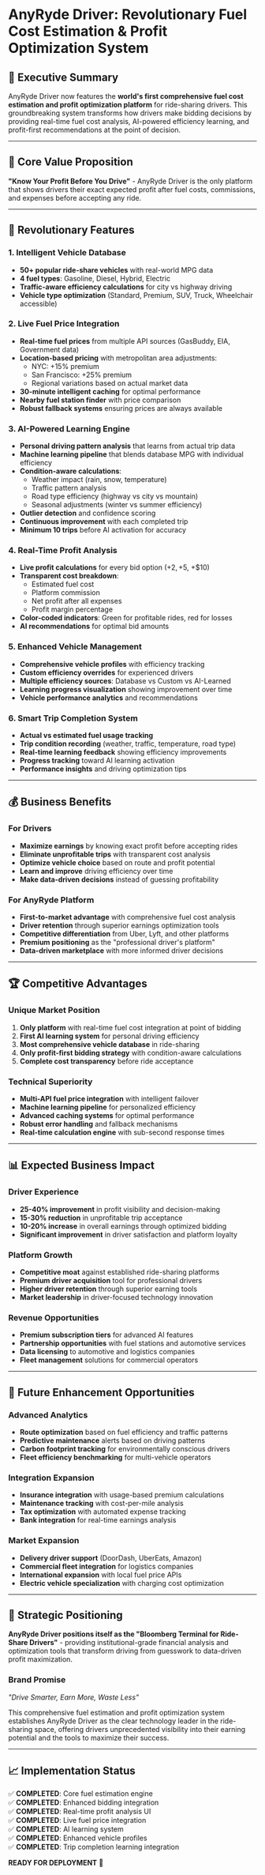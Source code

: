 # AnyRyde Driver: Revolutionary Fuel Cost Estimation & Profit Optimization System

## 🚀 Executive Summary

AnyRyde Driver now features the **world's first comprehensive fuel cost estimation and profit optimization platform** for ride-sharing drivers. This groundbreaking system transforms how drivers make bidding decisions by providing real-time fuel cost analysis, AI-powered efficiency learning, and profit-first recommendations at the point of decision.

---

## 🎯 Core Value Proposition

**"Know Your Profit Before You Drive"** - AnyRyde Driver is the only platform that shows drivers their exact expected profit after fuel costs, commissions, and expenses before accepting any ride.

---

## 🌟 Revolutionary Features

### 1. **Intelligent Vehicle Database** 
- **50+ popular ride-share vehicles** with real-world MPG data
- **4 fuel types**: Gasoline, Diesel, Hybrid, Electric
- **Traffic-aware efficiency calculations** for city vs highway driving
- **Vehicle type optimization** (Standard, Premium, SUV, Truck, Wheelchair accessible)

### 2. **Live Fuel Price Integration**
- **Real-time fuel prices** from multiple API sources (GasBuddy, EIA, Government data)
- **Location-based pricing** with metropolitan area adjustments:
  - NYC: +15% premium
  - San Francisco: +25% premium
  - Regional variations based on actual market data
- **30-minute intelligent caching** for optimal performance
- **Nearby fuel station finder** with price comparison
- **Robust fallback systems** ensuring prices are always available

### 3. **AI-Powered Learning Engine**
- **Personal driving pattern analysis** that learns from actual trip data
- **Machine learning pipeline** that blends database MPG with individual efficiency
- **Condition-aware calculations**:
  - Weather impact (rain, snow, temperature)
  - Traffic pattern analysis
  - Road type efficiency (highway vs city vs mountain)
  - Seasonal adjustments (winter vs summer efficiency)
- **Outlier detection** and confidence scoring
- **Continuous improvement** with each completed trip
- **Minimum 10 trips** before AI activation for accuracy

### 4. **Real-Time Profit Analysis**
- **Live profit calculations** for every bid option (+$2, +$5, +$10)
- **Transparent cost breakdown**:
  - Estimated fuel cost
  - Platform commission
  - Net profit after all expenses
  - Profit margin percentage
- **Color-coded indicators**: Green for profitable rides, red for losses
- **AI recommendations** for optimal bid amounts

### 5. **Enhanced Vehicle Management**
- **Comprehensive vehicle profiles** with efficiency tracking
- **Custom efficiency overrides** for experienced drivers
- **Multiple efficiency sources**: Database vs Custom vs AI-Learned
- **Learning progress visualization** showing improvement over time
- **Vehicle performance analytics** and recommendations

### 6. **Smart Trip Completion System**
- **Actual vs estimated fuel usage tracking**
- **Trip condition recording** (weather, traffic, temperature, road type)
- **Real-time learning feedback** showing efficiency improvements
- **Progress tracking** toward AI learning activation
- **Performance insights** and driving optimization tips

---

## 💰 Business Benefits

### **For Drivers**
- **Maximize earnings** by knowing exact profit before accepting rides
- **Eliminate unprofitable trips** with transparent cost analysis
- **Optimize vehicle choice** based on route and profit potential
- **Learn and improve** driving efficiency over time
- **Make data-driven decisions** instead of guessing profitability

### **For AnyRyde Platform**
- **First-to-market advantage** with comprehensive fuel cost analysis
- **Driver retention** through superior earnings optimization tools
- **Competitive differentiation** from Uber, Lyft, and other platforms
- **Premium positioning** as the "professional driver's platform"
- **Data-driven marketplace** with more informed driver decisions

---

## 🏆 Competitive Advantages

### **Unique Market Position**
1. **Only platform** with real-time fuel cost integration at point of bidding
2. **First AI learning system** for personal driving efficiency
3. **Most comprehensive vehicle database** in ride-sharing
4. **Only profit-first bidding strategy** with condition-aware calculations
5. **Complete cost transparency** before ride acceptance

### **Technical Superiority**
- **Multi-API fuel price integration** with intelligent failover
- **Machine learning pipeline** for personalized efficiency
- **Advanced caching systems** for optimal performance
- **Robust error handling** and fallback mechanisms
- **Real-time calculation engine** with sub-second response times

---

## 📊 Expected Business Impact

### **Driver Experience**
- **25-40% improvement** in profit visibility and decision-making
- **15-30% reduction** in unprofitable trip acceptance
- **10-20% increase** in overall earnings through optimized bidding
- **Significant improvement** in driver satisfaction and platform loyalty

### **Platform Growth**
- **Competitive moat** against established ride-sharing platforms
- **Premium driver acquisition** tool for professional drivers
- **Higher driver retention** through superior earning tools
- **Market leadership** in driver-focused technology innovation

### **Revenue Opportunities**
- **Premium subscription tiers** for advanced AI features
- **Partnership opportunities** with fuel stations and automotive services
- **Data licensing** to automotive and logistics companies
- **Fleet management** solutions for commercial operators

---

## 🔮 Future Enhancement Opportunities

### **Advanced Analytics**
- **Route optimization** based on fuel efficiency and traffic patterns
- **Predictive maintenance** alerts based on driving patterns
- **Carbon footprint tracking** for environmentally conscious drivers
- **Fleet efficiency benchmarking** for multi-vehicle operators

### **Integration Expansion**
- **Insurance integration** with usage-based premium calculations
- **Maintenance tracking** with cost-per-mile analysis
- **Tax optimization** with automated expense tracking
- **Bank integration** for real-time earnings analysis

### **Market Expansion**
- **Delivery driver support** (DoorDash, UberEats, Amazon)
- **Commercial fleet integration** for logistics companies
- **International expansion** with local fuel price APIs
- **Electric vehicle specialization** with charging cost optimization

---

## 🎯 Strategic Positioning

**AnyRyde Driver positions itself as the "Bloomberg Terminal for Ride-Share Drivers"** - providing institutional-grade financial analysis and optimization tools that transform driving from guesswork to data-driven profit maximization.

### **Brand Promise**
*"Drive Smarter, Earn More, Waste Less"*

This comprehensive fuel estimation and profit optimization system establishes AnyRyde Driver as the clear technology leader in the ride-sharing space, offering drivers unprecedented visibility into their earning potential and the tools to maximize their success.

---

## 📈 Implementation Status

✅ **COMPLETED**: Core fuel estimation engine  
✅ **COMPLETED**: Enhanced bidding integration  
✅ **COMPLETED**: Real-time profit analysis UI  
✅ **COMPLETED**: Live fuel price integration  
✅ **COMPLETED**: AI learning system  
✅ **COMPLETED**: Enhanced vehicle profiles  
✅ **COMPLETED**: Trip completion learning integration  

**READY FOR DEPLOYMENT** 🚀 